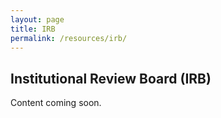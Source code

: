 ```yaml
---
layout: page
title: IRB
permalink: /resources/irb/
---
```


## Institutional Review Board (IRB)

Content coming soon.
